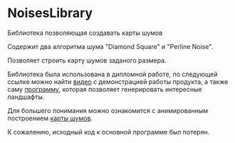 # NoisesLibrary
Библиотека позволяющая создавать карты шумов

Содержит два алгоритма шума "Diamond Square"  и "Perline Noise". 

Позволяет строить карту шумов заданого размера.

Библиотека была использована в дипломной работе, по следующей ссылке можно найти [видео](https://drive.google.com/drive/folders/1SNBosnb2nZrGSBttzHUFIPVpQF2c9W_t?usp=sharing) с демонстрацией работы продукта, а также саму [программу](https://drive.google.com/drive/folders/1RvvBbtJtM1EizgYFD_3zSZ0IRIhjPw57?usp=sharing), которая позволяет генерировать интересные ландшафты.

Для большего понимания можно ознакомится с анимированным построением  [карты шумов](https://github.com/BlacksunBiter/NoiseAnimation.git).

К сожалению, исходный код к основной программе был потерян.

